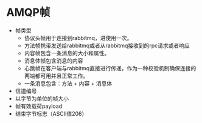 # AMQP帧
  - 帧类型
    -  协议头帧用于连接到rabbitmq，进使用一次。
    -  方法帧携带发送给rabbitmq或者从rabbitmq接收到的rpc请求或者响应
    -  内容帧包含一条消息的大小和属性。
    -  消息体帧包含消息的内容
    -  心跳帧在客户端与rabbitmq直接进行传递，作为一种校验机制确保连接的两端都可用并且正常工作。
    - 一条消息包含：方法 + 内容 + 消息体
  - 信道编号
  - 以字节为单位的帧大小
  - 帧有效载荷payload
  - 结束字节标志（ASCII值206）


